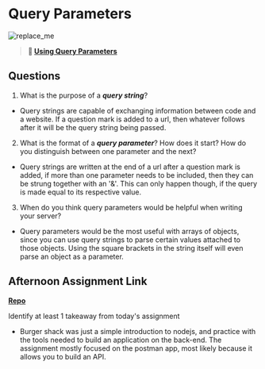 # Query Parameters

![replace_me](https://codeworks.blob.core.windows.net/public/assets/img/illustrations/placeholder.svg)

> **📖 [Using Query Parameters](https://codeworksacademy.com/fs-student-guide/resources/wk5/01-Query-Parameters)**

## Questions

1. What is the purpose of a ***query string***?

- Query strings are capable of exchanging information between code and a website. If a question mark is added to a url, then whatever follows after it will be the query string being passed.

2. What is the format of a ***query parameter***? How does it start? How do you distinguish between one parameter and the next?

- Query strings are written at the end of a url after a question mark is added, if more than one parameter needs to be included, then they can be strung together with an '&'. This can only happen though, if the query is made equal to its respective value.

3. When do you think query parameters would be helpful when writing your server?

- Query parameters would be the most useful with arrays of objects, since you can use query strings to parse certain values attached to those objects. Using the square brackets in the string itself will even parse an object as a parameter.

## Afternoon Assignment Link

**[Repo](https://github.com/doctorgrant99/burger_shack)**

Identify at least 1 takeaway from today's assignment

- Burger shack was just a simple introduction to nodejs, and practice with the tools needed to build an application on the back-end. The assignment mostly focused on the postman app, most likely because it allows you to build an API.
